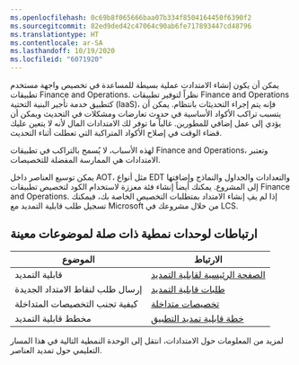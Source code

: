 ```yaml
---
ms.openlocfilehash: 0c69b8f065666baa07b334f8504164450f6390f2
ms.sourcegitcommit: 82ed9ded42c47064c90ab6fe717893447cd48796
ms.translationtype: HT
ms.contentlocale: ar-SA
ms.lasthandoff: 10/19/2020
ms.locfileid: "6071920"
---
```

يمكن أن يكون إنشاء الامتدادت عملية بسيطة للمساعدة في تخصيص واجهة مستخدم تطبيقات Finance and Operations. نظراً لتوفير تطبيقات Finance and Operations كتطبيق خدمة تأجير البنية التحتية (IaaS)، فإنه يتم إجراء التحديثات بانتظام. يمكن أن يتسبب تراكب الأكواد الأساسية في حدوث تعارضات ومشكلات في التحديث ويمكن أن يؤدي إلى عمل إضافي للمطورين. غالباً ما توفر لك الامتدادات المال لأنه لا يتعين عليك قضاء الوقت في إصلاح الأكواد المتراكبة التي تعطلت أثناء التحديث.

لهذه الأسباب، لا يُسمح بالتراكب في تطبيقات Finance and Operations، وتعتبر الامتدادات هي الممارسة المفضلة للتخصيصات.

يمكن توسيع العناصر داخل AOT، مثل أنواع EDT والتعدادات والجداول والنماذج وإضافتها إلى المشروع. يمكنك أيضاً إنشاء فئة معززة لاستخدام الكود لتخصيص تطبيقات Finance and Operations. إذا لم يفِ إنشاء الامتداد بمتطلبات التخصيص الخاصة بك، فيمكنك تسجيل طلب قابلية التمديد مع Microsoft من خلال مشروعك في LCS.

## <a name="links-to-related-modules-and-sites-for-specific-topics"></a>ارتباطات لوحدات نمطية ذات صلة لموضوعات معينة

| الموضوع | الارتباط  |
 | ------------- | ------------- |
 | قابلية التمديد | [الصفحة الرئيسية لقابلية التمديد](https://docs.microsoft.com/dynamics365/fin-ops-core/dev-itpro/extensibility/extensibility-home-page/?azure-portal=true)|
 | إرسال طلب لنقاط الامتداد الجديدة | [طلبات قابلية التمديد](https://docs.microsoft.com/dynamics365/fin-ops-core/dev-itpro/extensibility/extensibility-requests/?azure-portal=true)|
| كيفية تجنب التخصيصات المتداخلة‬‏ | [تخصيصات متداخلة](https://docs.microsoft.com/dynamics365/fin-ops-core/dev-itpro/extensibility/intrusive-customizations/?azure-portal=true)|
 | مخطط قابلية التمديد | [خطة قابلية تمديد التطبيق](https://docs.microsoft.com/dynamics365/fin-ops-core/dev-itpro/extensibility/extensibility-roadmap/?azure-portal=true)|


لمزيد من المعلومات حول الامتدادات، انتقل إلى الوحدة النمطية التالية في هذا المسار التعليمي حول تمديد العناصر.
